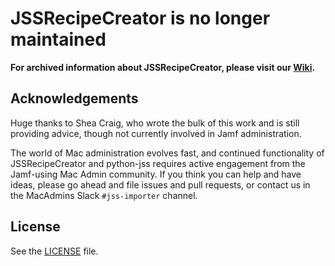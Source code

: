 JSSRecipeCreator is no longer maintained
=================

**For archived information about JSSRecipeCreator, please visit our [Wiki](https://github.com/jssimporter/JSSRecipeCreator/wiki).**


Acknowledgements
----------------

Huge thanks to Shea Craig, who wrote the bulk of this work and is still providing advice, though not currently involved in Jamf administration.

The world of Mac administration evolves fast, and continued functionality of JSSRecipeCreator and python-jss requires active engagement from the Jamf-using Mac Admin community. If you think you can help and have ideas, please go ahead and file issues and pull requests, or contact us in the MacAdmins Slack `#jss-importer` channel.


License
-------

See the [LICENSE](https://github.com/grahampugh/JSSRecipeCreator/blob/master/LICENSE.txt) file.
